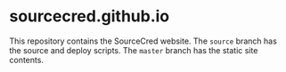 # sourcecred.github.io

This repository contains the SourceCred website. The `source` branch has
the source and deploy scripts. The `master` branch has the static site
contents.
